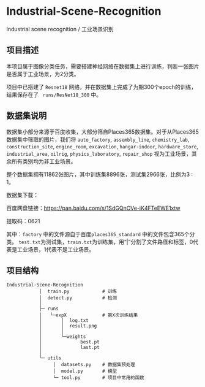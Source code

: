 # Industrial-Scene-Recognition
Industrial scene recognition / 工业场景识别



## 项目描述

本项目属于图像分类任务，需要搭建神经网络在数据集上进行训练，判断一张图片是否属于工业场景，为2分类。

项目中已搭建了 `Resnet18` 网络，并在数据集上完成了为期300个epoch的训练，结果保存在了 ` runs/ResNet18_300` 中。



## 数据集说明

数据集小部分来源于百度收集，大部分筛自Places365数据集。对于从Places365数据集中筛取的图片，我们将 `auto_factory`, `assembly_line`, `chemistry_lab`, `construction_site`, `engine_room`, `excavation`, `hangar-indoor`, `hardware_store`, `industrial_area`,  `oilrig`, `physics_laboratory`, `repair_shop` 视为工业场景，其余所有类别均为非工业场景。

整个数据集拥有11862张图片，其中训练集8896张，测试集2966张，比例为3 : 1。



数据集下载：

百度网盘链接：https://pan.baidu.com/s/1SdGQnOVe-iK4FTeEWE1xtw

提取码：0621



其中：`factory` 中的文件源自于百度`places365_standard` 中的文件包含365个分类。
`test.txt`为测试集，`train.txt`为训练集，用“|”分割了文件路径和标签，0代表是工业场景，1代表不是工业场景。



## 项目结构

```shell
Industrial-Scene-Recognition
            │  train.py            # 训练
            │  detect.py           # 检测
            │
            ├─ runs
            │   └─expX             # 第X次训练结果
            │       │  log.txt
            │       │  result.png
            │       │
            │       └─weights
            │              best.pt
            │              last.pt
            │
            └─ utils
                 │  datasets.py    # 数据集预处理
                 │  model.py       # 模型
                 └─ tool.py        # 项目中常用的函数
```


